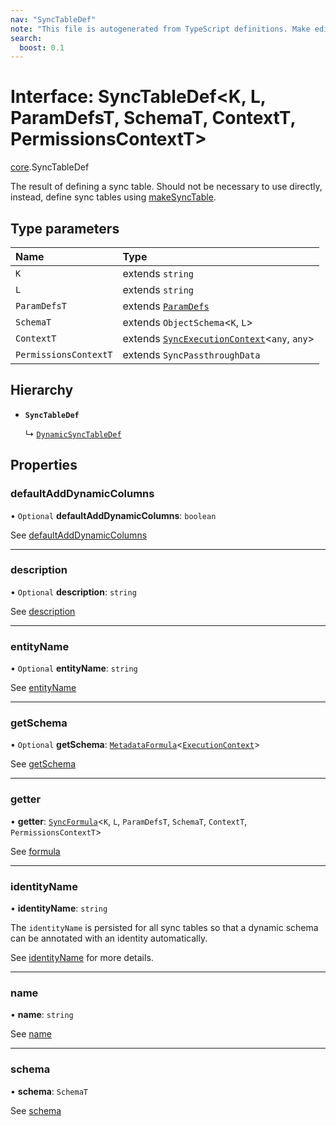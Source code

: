 ```yaml
---
nav: "SyncTableDef"
note: "This file is autogenerated from TypeScript definitions. Make edits to the comments in the TypeScript file and then run `make docs` to regenerate this file."
search:
  boost: 0.1
---
```

# Interface: SyncTableDef<K, L, ParamDefsT, SchemaT, ContextT, PermissionsContextT\>

[core](../modules/core.md).SyncTableDef

The result of defining a sync table. Should not be necessary to use directly,
instead, define sync tables using [makeSyncTable](../functions/core.makeSyncTable.md).

## Type parameters

| Name | Type |
| :------ | :------ |
| `K` | extends `string` |
| `L` | extends `string` |
| `ParamDefsT` | extends [`ParamDefs`](../types/core.ParamDefs.md) |
| `SchemaT` | extends `ObjectSchema`<`K`, `L`\> |
| `ContextT` | extends [`SyncExecutionContext`](core.SyncExecutionContext.md)<`any`, `any`\> |
| `PermissionsContextT` | extends `SyncPassthroughData` |

## Hierarchy

- **`SyncTableDef`**

  ↳ [`DynamicSyncTableDef`](core.DynamicSyncTableDef.md)

## Properties

### defaultAddDynamicColumns

• `Optional` **defaultAddDynamicColumns**: `boolean`

See [defaultAddDynamicColumns](core.DynamicOptions.md#defaultadddynamiccolumns)

___

### description

• `Optional` **description**: `string`

See [description](core.SyncTableOptions.md#description)

___

### entityName

• `Optional` **entityName**: `string`

See [entityName](core.DynamicOptions.md#entityname)

___

### getSchema

• `Optional` **getSchema**: [`MetadataFormula`](../types/core.MetadataFormula.md)<[`ExecutionContext`](core.ExecutionContext.md)\>

See [getSchema](core.DynamicOptions.md#getschema)

___

### getter

• **getter**: [`SyncFormula`](../types/core.SyncFormula.md)<`K`, `L`, `ParamDefsT`, `SchemaT`, `ContextT`, `PermissionsContextT`\>

See [formula](core.SyncTableOptions.md#formula)

___

### identityName

• **identityName**: `string`

The `identityName` is persisted for all sync tables so that a dynamic schema
can be annotated with an identity automatically.

See [identityName](core.SyncTableOptions.md#identityname) for more details.

___

### name

• **name**: `string`

See [name](core.SyncTableOptions.md#name)

___

### schema

• **schema**: `SchemaT`

See [schema](core.SyncTableOptions.md#schema)
